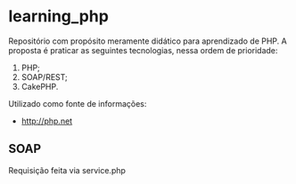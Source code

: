 # learning_php
Repositório com propósito meramente didático para aprendizado de PHP.
A proposta é praticar as seguintes tecnologias, nessa ordem de prioridade:
1. PHP;
2. SOAP/REST;
3. CakePHP.

Utilizado como fonte de informações:
- http://php.net

## SOAP
Requisição feita via service.php
